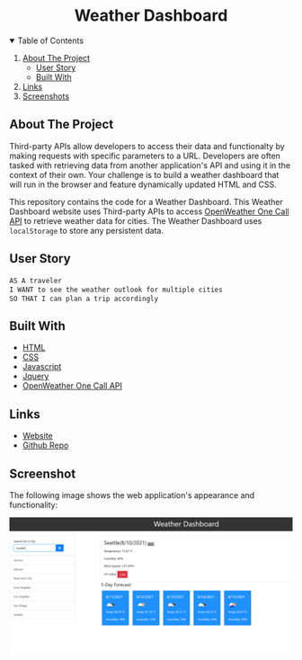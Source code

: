 <h1 align="center">Weather Dashboard</h1>

<!-- TABLE OF CONTENTS -->
<details open="open">
  <summary>Table of Contents</summary>
  <ol>
    <li>
      <a href="#about-the-project">About The Project</a>
      <ul>
        <li><a href="#user-story">User Story</a></li>
      </ul>
       <ul>
        <li><a href="#built-with">Built With</a></li>
      </ul>
    </li>
    <li>
      <a href="#links">Links</a>
    <li><a href="#screenshot">Screenshots</a></li>
  </ol>
</details>

## About The Project

Third-party APIs allow developers to access their data and functionalty by making requests with specific parameters to a URL. Developers are often tasked with retrieving data from another application's API and using it in the context of their own. Your challenge is to build a weather dashboard that will run in the browser and feature dynamically updated HTML and CSS.

This repository contains the code for a Weather Dashboard. This Weather Dashboard website uses Third-party APIs to access [OpenWeather One Call API](https://openweathermap.org/api/one-call-api) to retrieve weather data for cities. The Weather Dashboard uses `localStorage` to store any persistent data.

## User Story

```
AS A traveler
I WANT to see the weather outlook for multiple cities
SO THAT I can plan a trip accordingly
```

## Built With

- [HTML](https://html.spec.whatwg.org/)
- [CSS](https://www.w3.org/Style/CSS/Overview.en.html)
- [Javascript](https://www.javascript.com/)
- [Jquery](https://jquery.com/)
- [OpenWeather One Call API](https://openweathermap.org/api/one-call-api)

## Links

- [Website](https://kimshihyun.github.io/Weather-Dashboard/)
- [Github Repo](https://github.com/KimShiHyun/Weather-Dashboard)

## Screenshot

The following image shows the web application's appearance and functionality:

![Web Screenshot](./assets/images/screenshot.png)
